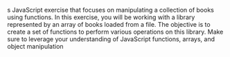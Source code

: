 s JavaScript exercise that focuses on manipulating a collection of books using functions. In this exercise, you will be working with a library represented by an array of books loaded from a file. The objective is to create a set of functions to perform various operations on this library. Make sure to leverage your understanding of JavaScript functions, arrays, and object manipulation
